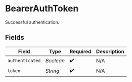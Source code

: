 # BearerAuthToken

Successful authentication.


## Fields

| Field              | Type               | Required           | Description        |
| ------------------ | ------------------ | ------------------ | ------------------ |
| `authenticated`    | *Boolean*          | :heavy_check_mark: | N/A                |
| `token`            | *String*           | :heavy_check_mark: | N/A                |